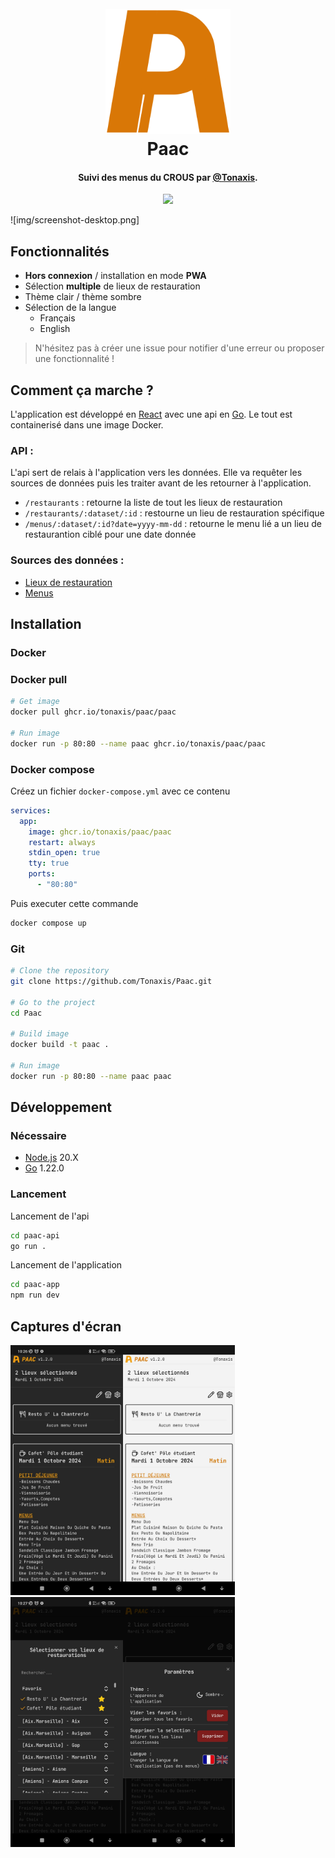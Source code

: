 <h1 align="center">
  <br>
  <a href="https://paac.tonaxis.fr"><img src="https://raw.githubusercontent.com/Tonaxis/Paac/main/img/logo-paac.svg" alt="Paac" width="200"></a>
  <br>
  Paac
  <br>
</h1>

<h4 align="center">Suivi des menus du CROUS par <a href="https://github.com/Tonaxis" target="_blank">@Tonaxis</a>.</h4>

<p align="center">
  <a href="https://github.com/Tonaxis/Paac/tags"><img src="https://img.shields.io/github/v/tag/tonaxis/paac"></a>
</p>

![img/screenshot-desktop.png]

## Fonctionnalités

- **Hors connexion** / installation en mode **PWA**
- Sélection **multiple** de lieux de restauration
- Thème clair / thème sombre
- Sélection de la langue
  - Français
  - English

> N'hésitez pas à créer une issue pour notifier d'une erreur ou proposer une fonctionnalité !

## Comment ça marche ?

L'application est développé en [React](https://fr.react.dev) avec une api en [Go](https://go.dev). Le tout est containerisé dans une image Docker.

### API :

L'api sert de relais à l'application vers les données. Elle va requêter les sources de données puis les traiter avant de les retourner à l'application.

- `/restaurants` : retourne la liste de tout les lieux de restauration
- `/restaurants/:dataset/:id` : restourne un lieu de restauration spécifique
- `/menus/:dataset/:id?date=yyyy-mm-dd` : retourne le menu lié a un lieu de restaurantion ciblé pour une date donnée

### Sources des données :

- [Lieux de restauration](https://www.data.gouv.fr/fr/datasets/restaurants-brasseries-et-cafeterias-des-crous/)
- [Menus](https://www.data.gouv.fr/fr/datasets/menus-des-restaurants-brasseries-et-cafeterias/#/resources)

## Installation

### Docker

### Docker pull

```sh
# Get image
docker pull ghcr.io/tonaxis/paac/paac

# Run image
docker run -p 80:80 --name paac ghcr.io/tonaxis/paac/paac
```

### Docker compose

Créez un fichier `docker-compose.yml` avec ce contenu

```yml
services:
  app:
    image: ghcr.io/tonaxis/paac/paac
    restart: always
    stdin_open: true
    tty: true
    ports:
      - "80:80"
```

Puis executer cette commande

```sh
docker compose up
```

### Git

```sh
# Clone the repository
git clone https://github.com/Tonaxis/Paac.git

# Go to the project
cd Paac

# Build image
docker build -t paac .

# Run image
docker run -p 80:80 --name paac paac
```

## Développement

### Nécessaire

- [Node.js](https://nodejs.org/fr/download/package-manager) 20.X
- [Go](https://go.dev/doc/install) 1.22.0

### Lancement

Lancement de l'api

```sh
cd paac-api
go run .
```

Lancement de l'application

```sh
cd paac-app
npm run dev
```

## Captures d'écran

<img src="img/screenshot-mobile1.jpg" height="400" ><img src="img/screenshot-mobile2.jpg" height="400"/><img src="img/screenshot-mobile3.jpg" height="400" /><img src="img/screenshot-mobile4.jpg" height="400"/>
<br>
